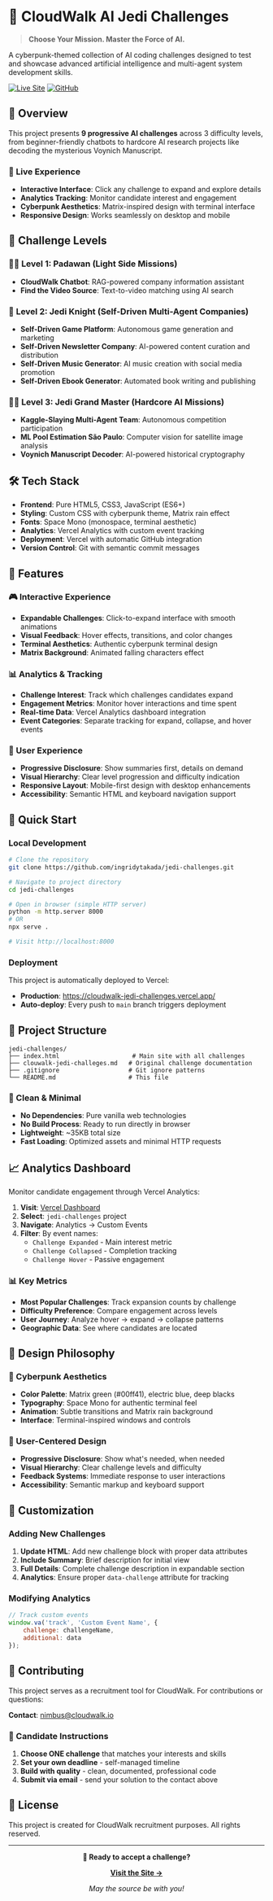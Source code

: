 # 🧠 CloudWalk AI Jedi Challenges

> **Choose Your Mission. Master the Force of AI.**

A cyberpunk-themed collection of AI coding challenges designed to test and showcase advanced artificial intelligence and multi-agent system development skills.

[![Live Site](https://img.shields.io/badge/🌐_Live_Site-cloudwalk--jedi--challenges.vercel.app-00ff41?style=for-the-badge)](https://cloudwalk-jedi-challenges.vercel.app/)
[![GitHub](https://img.shields.io/badge/GitHub-Repository-181717?style=for-the-badge&logo=github)](https://github.com/ingridytakada/jedi-challenges)

## 🎯 Overview

This project presents **9 progressive AI challenges** across 3 difficulty levels, from beginner-friendly chatbots to hardcore AI research projects like decoding the mysterious Voynich Manuscript.

### 🚀 Live Experience
- **Interactive Interface**: Click any challenge to expand and explore details
- **Analytics Tracking**: Monitor candidate interest and engagement
- **Cyberpunk Aesthetics**: Matrix-inspired design with terminal interface
- **Responsive Design**: Works seamlessly on desktop and mobile

## 🥷 Challenge Levels

### 🧑‍🚀 **Level 1: Padawan** (Light Side Missions)
- **CloudWalk Chatbot**: RAG-powered company information assistant
- **Find the Video Source**: Text-to-video matching using AI search

### 🥷 **Level 2: Jedi Knight** (Self-Driven Multi-Agent Companies)
- **Self-Driven Game Platform**: Autonomous game generation and marketing
- **Self-Driven Newsletter Company**: AI-powered content curation and distribution
- **Self-Driven Music Generator**: AI music creation with social media promotion
- **Self-Driven Ebook Generator**: Automated book writing and publishing

### 🧙‍♂️ **Level 3: Jedi Grand Master** (Hardcore AI Missions)
- **Kaggle-Slaying Multi-Agent Team**: Autonomous competition participation
- **ML Pool Estimation São Paulo**: Computer vision for satellite image analysis
- **Voynich Manuscript Decoder**: AI-powered historical cryptography

## 🛠️ Tech Stack

- **Frontend**: Pure HTML5, CSS3, JavaScript (ES6+)
- **Styling**: Custom CSS with cyberpunk theme, Matrix rain effect
- **Fonts**: Space Mono (monospace, terminal aesthetic)
- **Analytics**: Vercel Analytics with custom event tracking
- **Deployment**: Vercel with automatic GitHub integration
- **Version Control**: Git with semantic commit messages

## 🎨 Features

### 🎮 Interactive Experience
- **Expandable Challenges**: Click-to-expand interface with smooth animations
- **Visual Feedback**: Hover effects, transitions, and color changes
- **Terminal Aesthetics**: Authentic cyberpunk terminal design
- **Matrix Background**: Animated falling characters effect

### 📊 Analytics & Tracking
- **Challenge Interest**: Track which challenges candidates expand
- **Engagement Metrics**: Monitor hover interactions and time spent
- **Real-time Data**: Vercel Analytics dashboard integration
- **Event Categories**: Separate tracking for expand, collapse, and hover events

### 🎯 User Experience
- **Progressive Disclosure**: Show summaries first, details on demand
- **Visual Hierarchy**: Clear level progression and difficulty indication
- **Responsive Layout**: Mobile-first design with desktop enhancements
- **Accessibility**: Semantic HTML and keyboard navigation support

## 🚀 Quick Start

### Local Development
```bash
# Clone the repository
git clone https://github.com/ingridytakada/jedi-challenges.git

# Navigate to project directory
cd jedi-challenges

# Open in browser (simple HTTP server)
python -m http.server 8000
# OR
npx serve .

# Visit http://localhost:8000
```

### Deployment
This project is automatically deployed to Vercel:
- **Production**: https://cloudwalk-jedi-challenges.vercel.app/
- **Auto-deploy**: Every push to `main` branch triggers deployment

## 📁 Project Structure

```
jedi-challenges/
├── index.html                    # Main site with all challenges
├── clouwalk-jedi-challeges.md   # Original challenge documentation
├── .gitignore                   # Git ignore patterns
└── README.md                    # This file
```

### 🧹 Clean & Minimal
- **No Dependencies**: Pure vanilla web technologies
- **No Build Process**: Ready to run directly in browser
- **Lightweight**: ~35KB total size
- **Fast Loading**: Optimized assets and minimal HTTP requests

## 📈 Analytics Dashboard

Monitor candidate engagement through Vercel Analytics:

1. **Visit**: [Vercel Dashboard](https://vercel.com/dashboard)
2. **Select**: `jedi-challenges` project
3. **Navigate**: Analytics → Custom Events
4. **Filter**: By event names:
   - `Challenge Expanded` - Main interest metric
   - `Challenge Collapsed` - Completion tracking
   - `Challenge Hover` - Passive engagement

### 📊 Key Metrics
- **Most Popular Challenges**: Track expansion counts by challenge
- **Difficulty Preference**: Compare engagement across levels
- **User Journey**: Analyze hover → expand → collapse patterns
- **Geographic Data**: See where candidates are located

## 🎨 Design Philosophy

### 🌃 Cyberpunk Aesthetics
- **Color Palette**: Matrix green (#00ff41), electric blue, deep blacks
- **Typography**: Space Mono for authentic terminal feel
- **Animation**: Subtle transitions and Matrix rain background
- **Interface**: Terminal-inspired windows and controls

### 🎯 User-Centered Design
- **Progressive Disclosure**: Show what's needed, when needed
- **Visual Hierarchy**: Clear challenge levels and difficulty
- **Feedback Systems**: Immediate response to user interactions
- **Accessibility**: Semantic markup and keyboard support

## 🔧 Customization

### Adding New Challenges
1. **Update HTML**: Add new challenge block with proper data attributes
2. **Include Summary**: Brief description for initial view
3. **Full Details**: Complete challenge description in expandable section
4. **Analytics**: Ensure proper `data-challenge` attribute for tracking

### Modifying Analytics
```javascript
// Track custom events
window.va('track', 'Custom Event Name', {
    challenge: challengeName,
    additional: data
});
```

## 🤝 Contributing

This project serves as a recruitment tool for CloudWalk. For contributions or questions:

**Contact**: [nimbus@cloudwalk.io](mailto:nimbus@cloudwalk.io)

### 🌟 Candidate Instructions
1. **Choose ONE challenge** that matches your interests and skills
2. **Set your own deadline** - self-managed timeline
3. **Build with quality** - clean, documented, professional code
4. **Submit via email** - send your solution to the contact above

## 📝 License

This project is created for CloudWalk recruitment purposes. All rights reserved.

---

<div align="center">

**🚀 Ready to accept a challenge?**

**[Visit the Site →](https://cloudwalk-jedi-challenges.vercel.app/)**

*May the source be with you!*

</div> 
